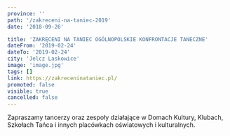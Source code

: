 ```yaml
---
province: ''
path: '/zakreceni-na-taniec-2019'
date: '2018-09-26'

title: 'ZAKRĘCENI NA TANIEC OGÓLNOPOLSKIE KONFRONTACJE TANECZNE'
dateFrom: '2019-02-24'
dateTo: '2019-02-24'
city: 'Jelcz Laskowice'
image: 'image.jpg'
tags: []
link: https://zakreceninataniec.pl/
promoted: false
visible: true
cancelled: false
---
```

Zapraszamy tancerzy oraz zespoły działające w Domach Kultury, Klubach, Szkołach Tańca i innych placówkach oświatowych i kulturalnych.